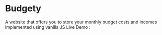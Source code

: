# Budgety
A website that offers you to store your monthly budget costs and incomes implemented using vanilla JS
Live Demo :

